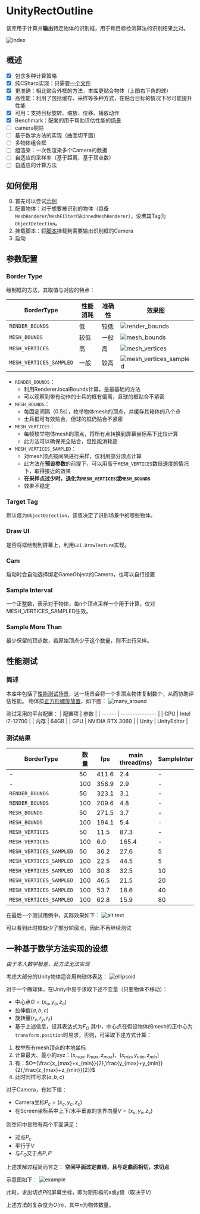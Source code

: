 # UnityRectOutline
该库用于计算并**输出**特定物体的识别框，用于和目标检测算法的识别结果比对。

![index](pics/index.png)

## 概述
- [x] 包含多种计算策略
- [x] 纯CSharp实现：只需要[一个文件](./RectOutlineExample/Assets/Scripts/GetRectOutline.cs)
- [x] 更准确：相比贴合外框的方法，本库更贴合物体（上图右下角的球）
- [x] 高性能：利用了包括缓存、采样等多种方式，在贴合目标的情况下尽可能提升性能
- [x] 可用：支持目标旋转、缩放、位移、播放动作
- [x] Benchmark：配套的用于帮助评估性能的[场景](./RectOutlineExample/Assets/Scenes/Examples/RectOutlineBenchmark.unity)
- [ ] camera剔除
- [ ] 基于数学方法的实现（曲面切平面）
- [ ] 多物体组合框
- [ ] 组渲染：一次性渲染多个Camera的数据
- [ ] 自适应的采样率（基于距离、基于顶点数）
- [ ] 自适应的计算方法
## 如何使用
0. 首先可以尝试[示例](./RectOutlineExample/Assets/Scenes/Examples/RectOutline.unity)
1. 配置物体：对于想要被识别的物体（具备`MeshRenderer`/`MeshFilter`/`SkinnedMeshRenderer`），设置其Tag为`ObjectDetection`。
2. 挂载脚本：将[脚本](./RectOutlineExample/Assets/Scripts/GetRectOutline.cs)挂载到需要输出识别框的Camera
3. 启动
## 参数配置
### Border Type
绘制框的方法，其取值与对应的特点：

| BorderType              | 性能消耗 | 准确性 | 效果图                                                   |
| ----------------------- | -------- | ------ | -------------------------------------------------------- |
| `RENDER_BOUNDS`         | 低       | 较低   | ![render_bounds](pics/render_bounds.png)                 |
| `MESH_BOUNDS`           | 较低     | 一般   | ![mesh_bounds](pics/mesh_bounds.png)                     |
| `MESH_VERTICES`         | 高       | 高     | ![mesh_vertices](pics/mesh_vertices.png)                 |
| `MESH_VERTICES_SAMPLED` | 一般     | 较高   | ![mesh_vertices_sampled](pics/mesh_vertices_sampled.png) |

- `RENDER_BOUNDS`：
  - 利用Renderer.localBounds计算，是最基础的方法
  - 可以观察到带有动作的士兵的框有偏离，且球的框贴合不紧密
- `MESH_BOUNDS`：
  - 每固定间隔（0.5s），枚举物体mesh的顶点，并缓存其箱体的八个点
  - 士兵框可有效贴合，但球的框仍贴合不紧密
- `MESH_VERTICES`：
  - 每帧枚举物体mesh的顶点，将所有点转换到屏幕坐标系下比较计算
  - 此方法可以确保完全贴合，但性能消耗高
- `MESH_VERTICES_SAMPLED`：
  - 对mesh顶点按间隔进行采样，仅利用部分顶点计算
  - 此方法在**预设参数**的前提下，可以用高于`MESH_VERTICES`数倍速度的情况下，取得接近的效果
  - **在采样点过少时，退化为`MESH_VERTICES`或`MESH_BOUNDS`**
  - 效果不稳定

### Target Tag
默认值为`ObjectDetection`，该值决定了识别场景中的哪些物体。
### Draw UI
是否将框绘制到屏幕上，利用`GUI.DrawTexture`实现。
### Cam
启动时会自动选择绑定GameObject的Camera，也可以自行设置
### Sample Interval
一个正整数，表示对于物体，每n个顶点采样一个用于计算，仅对MESH_VERTICES_SAMPLED生效。
### Sample More Than
最少保留的顶点数，若原始顶点少于这个数量，则不进行采样。

## 性能测试

### 简述
本库中包括了[性能测试场景](./RectOutlineExample/Assets/Scenes/Examples/RectOutlineBenchmark.unity)，这一场景会将一个多顶点物体复制数个，从而协助评估性能。
物体按[正方形螺旋放置](./RectOutlineExample/Assets/Scripts/Examples/GenerateManyAround.cs)，如下图：
![many_around](pics/many_around.png)

测试采用的平台配置：
| 配置项 | 参数            |
| ------ | --------------- |
| CPU    | Intel i7-12700  |
| 内存   | 64GB            |
| GPU    | NVIDIA RTX 3060 |
| Unity  | UnityEditor     |

### 测试结果
| BorderType              | 数量 | fps   | main thread(ms) | SampleInterval |
| ----------------------- | ---- | ----- | --------------- | -------------- |
| -                       | 50   | 411.6 | 2.4             | -              |
| -                       | 100  | 358.9 | 2.9             | -              |
| `RENDER_BOUNDS`         | 50   | 323.1 | 3.1             | -              |
| `RENDER_BOUNDS`         | 100  | 209.6 | 4.8             | -              |
| `MESH_BOUNDS`           | 50   | 271.5 | 3.7             | -              |
| `MESH_BOUNDS`           | 100  | 194.1 | 5.4             | -              |
| `MESH_VERTICES`         | 50   | 11.5  | 87.3            | -              |
| `MESH_VERTICES`         | 100  | 6.0   | 165.4           | -              |
| `MESH_VERTICES_SAMPLED` | 50   | 36.2  | 27.6            | 5              |
| `MESH_VERTICES_SAMPLED` | 100  | 22.5  | 44.5            | 5              |
| `MESH_VERTICES_SAMPLED` | 100  | 30.8  | 32.5            | 10             |
| `MESH_VERTICES_SAMPLED` | 100  | 46.5  | 21.5            | 20             |
| `MESH_VERTICES_SAMPLED` | 100  | 53.7  | 18.6            | 40             |
| `MESH_VERTICES_SAMPLED` | 100  | 62.8  | 15.9            | 80             |

在最后一个测试用例中，实际效果如下：
![alt text](pics/sample_80.png)

可以看到此时框缺少了部分轮廓点，因此不再继续测试

## 一种基于数学方法实现的设想
*由于本人数学极差，此方法无法实现*

考虑大部分的Unity物体适合用椭球体表达：
![ellipsoid](pics/ellipsoid.png)

对于一个椭球体，在Unity中易于求取下述不变量（只要物体不移动）：
- 中心点$O=(x_o,y_o,z_o)$
- 拉伸值$(a,b,c)$
- 旋转量$(r_x,r_y,r_z)$
- 基于上述信息，设其表达式为$F_O$
其中，中心点在假设物体的mesh的正中心为`transform.position`时易求，否则，可采取下述方式计算：
1. 枚举所有mesh顶点的本地坐标
2. 计算最大、最小的xyz：$(x_{max},y_{max},z_{max})$，$(x_{min},y_{min},z_{min})$
3. 有：$O=(\frac{x_{max}+x_{min}}{2},\frac{y_{max}+y_{min}}{2},\frac{z_{max}+z_{min}}{2})$
4. 此时同样可求$(a,b,c)$

对于Camera，有如下值：
- Camera坐标$P_c=(x_c,y_c,z_c)$
- 在Screen坐标系中上下/水平垂直的世界向量$V=(x_v,y_v,z_v)$

则空间中显然有两个平面满足：
- 过点$P_c$
- 平行于$V$
- 与$F_O$交于点$P,P'$

上述求解过程简而言之：
**空间平面过定直线，且与定曲面相切，求切点**

示意图如下：
![example](pics/example.png)

此时，求出切点$P$的屏幕坐标，即为矩形框的x或y值（取决于$V$）

上述方法的复杂度为$O(n)$，其中$n$为物体数量。